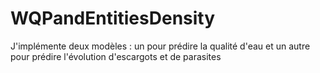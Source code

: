 # WQPandEntitiesDensity
J'implémente deux modèles : un pour prédire la qualité d'eau et un autre pour prédire l'évolution d'escargots et de parasites
